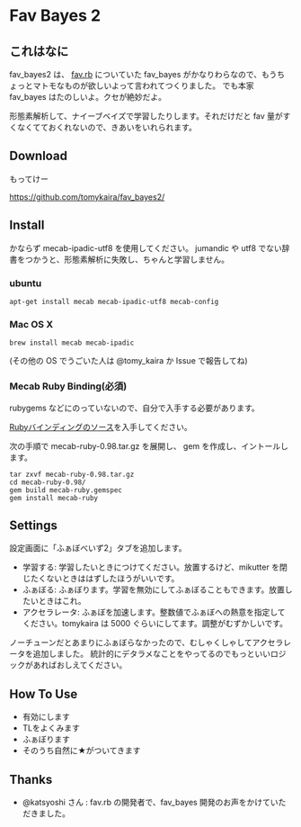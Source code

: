 Fav Bayes 2
============

これはなに
---------

fav_bayes2 は、 [fav.rb](https://github.com/katsyoshi/fav) についていた fav_bayes がかなりわらなので、もうちょっとマトモなものが欲しいよって言われてつくりました。
でも本家 fav_bayes はたのしいよ。クセが絶妙だよ。

形態素解析して、ナイーブベイズで学習したりします。それだけだと fav 量がすくなくてておくれないので、きあいをいれられます。

Download
--------

もってけー

https://github.com/tomykaira/fav_bayes2/

Install
-------

かならず mecab-ipadic-utf8 を使用してください。
jumandic や utf8 でない辞書をつかうと、形態素解析に失敗し、ちゃんと学習しません。

### ubuntu
    apt-get install mecab mecab-ipadic-utf8 mecab-config

### Mac OS X
    brew install mecab mecab-ipadic

(その他の OS でうごいた人は @tomy_kaira か Issue で報告してね)

### Mecab Ruby Binding(必須)

rubygems などにのっていないので、自分で入手する必要があります。

[Rubyバインディングのソース](http://sourceforge.net/projects/mecab/files/mecab-ruby/0.98/)を入手してください。

次の手順で mecab-ruby-0.98.tar.gz を展開し、 gem を作成し、イントールします。

    tar zxvf mecab-ruby-0.98.tar.gz
    cd mecab-ruby-0.98/
    gem build mecab-ruby.gemspec
    gem install mecab-ruby


Settings
--------

設定画面に「ふぁぼべいず2」タブを追加します。

* 学習する: 学習したいときにつけてください。放置するけど、mikutter を閉じたくないときははずしたほうがいいです。
* ふぁぼる: ふぁぼります。学習を無効にしてふぁぼることもできます。放置したいときはこれ。
* アクセラレータ: ふぁぼを加速します。整数値でふぁぼへの熱意を指定してください。tomykaira は 5000 ぐらいにしてます。調整がむずかしいです。

ノーチューンだとあまりにふぁぼらなかったので、むしゃくしゃしてアクセラレータを追加しました。
統計的にデタラメなことをやってるのでもっといいロジックがあればおしえてください。

How To Use
----------

* 有効にします
* TLをよくみます
* ふぁぼります
* そのうち自然に★がついてきます

Thanks
------
* @katsyoshi さん : fav.rb の開発者で、fav_bayes 開発のお声をかけていただきました。
